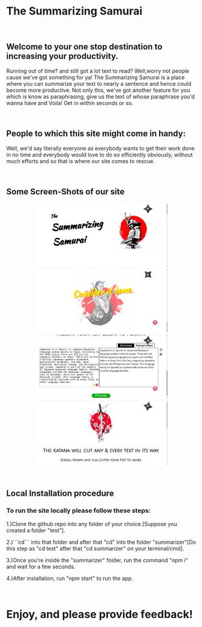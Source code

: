 <h1>The Summarizing Samurai</h1>
<br/>
<h2>Welcome to your one stop destination to increasing your productivity.</h2>
<p>
  Running out of time? and still got a lot text to read? Well,worry not
  people cause we've got something for ya! The Summarizing Samurai is a
  place where you can summarize your text to nearly a sentence and
  hence could become more productive. Not only this, we've got another feature
  for you which is know as paraphrasing, give us the text of whose paraphrase
  you'd wanna have and Voila! Get in within seconds or so.
</p>
<br/>
<h2>People to which this site might come in handy:</h2>
<p>Well, we'd say literally everyone as everybody wants to get their work
  done in no time and everybody would love to do so efficiently obviously,
  without much efforts and so that is where our site comes to rescue.
</p>
<br/>
<h2>Some Screen-Shots of our site</h2>
<p align="center">
  <img src="https://github.com/ujjawal-shrivastava/summarizer/blob/main/src/ScreenShots/ss1.png" width="350" title="hover text">
  <img src="https://github.com/ujjawal-shrivastava/summarizer/blob/main/src/ScreenShots/ss2.png" width="350" alt="accessibility text">
  <img src="https://github.com/ujjawal-shrivastava/summarizer/blob/main/src/ScreenShots/ss3.png" width="350" title="hover text">
  <img src="https://github.com/ujjawal-shrivastava/summarizer/blob/main/src/ScreenShots/ss4.png" width="350" title="hover text">
</p>
<br/>
<h2>Local Installation procedure</h2>
<h3>To run the site locally please follow these steps:</h3>
<p>1.)Clone the github repo into any folder of your choice.[Suppose you created a folder "test"].</p>
<p>2.)```cd``` into that folder and after that "cd" into the folder "summarizer"[Do this step as "cd test" after that "cd summarizer" on your terminal/cmd].</p>
<p>3.)Once you're inside the "summarizer" folder, run the command "npm i" and wait for a few seconds.</p>
<p>4.)After installation, run "npm start" to run the app.</p>
<br/>
<h1>Enjoy, and please provide feedback!</h1>
